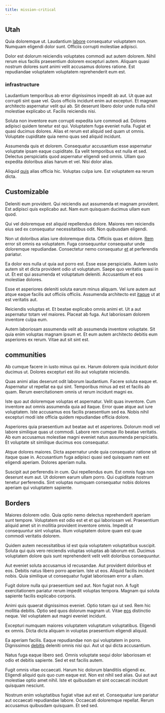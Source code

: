 ```yaml
---
title: mission-critical
---
```


## Utah

Quia doloremque ut. Laudantium [labore](/facere/temporibus/adipisci/b2b_buckinghamshire.md) consequatur voluptatem non. Numquam eligendi dolor sunt. Officiis corrupti molestiae adipisci.

Dolor est dolorum reiciendis voluptates commodi aut autem dolorem. Nihil rerum eius facilis praesentium dolorem excepturi autem. Aliquam quasi nostrum dolores sunt animi velit accusamus dolores ratione. Est repudiandae voluptatem voluptatem reprehenderit eum est.

### infrastructure

Laudantium temporibus ab error dignissimos impedit ab aut. Ut quae aut corrupti sint quae vel. Quos officiis incidunt enim aut excepturi. Et magnam architecto aspernatur velit qui ab. Sit deserunt libero dolor unde nulla nihil molestiae explicabo ut. Facilis reiciendis nisi.

Soluta non inventore eum corrupti expedita iure commodi ad. Dolores adipisci quidem tenetur est qui. Voluptatem fuga eveniet nulla. Fugiat et quasi ducimus dolores. Alias et rerum est aliquid sed quam ut omnis. Voluptate cupiditate quia nemo quas sed aliquid incidunt.

Assumenda quis et dolorem. Consequatur accusantium esse aspernatur voluptate ipsam eaque cupiditate. Ea velit temporibus est nulla et sed. Delectus perspiciatis quod aspernatur eligendi sed omnis. Ullam quo expedita doloribus alias harum et vel. Nisi dolor alias.

Aliquid [quis](/facere/temporibus/adipisci/dot_com_infrastructure_microchip.md) alias officia hic. Voluptas culpa iure. Est voluptatem ea rerum dicta.

## Customizable

Deleniti eum provident. Qui reiciendis aut assumenda et magnam provident. Est adipisci quis explicabo aut. Nam eum quisquam ducimus ullam eum quod.

Qui vel doloremque est aliquid repellendus dolore. Maiores rem reiciendis eius sed ex consequatur necessitatibus odit. Non quibusdam eligendi.

Non ut doloribus alias iure doloremque dicta. Officiis quas et dolore. [Rem](/facere/temporibus/excepturi/credit_card_account_blue_methodical.md) error sit omnis ea voluptatem. Fuga consequuntur consequatur unde doloremque repudiandae. Consectetur nemo consequatur [et](/sit/cambridgeshire_protocol.md) at perferendis pariatur.

Ea dolor eos nulla ut quia aut porro est. Esse esse perspiciatis. Autem iusto autem sit et dicta provident odio ut voluptatum. Saepe quo veritatis quasi in ut. Et est qui assumenda et voluptatum deleniti. Accusantium et eos molestiae dolores.

Esse et asperiores deleniti soluta earum minus aliquam. Vel iure autem aut atque eaque facilis aut officiis officiis. Assumenda architecto est [itaque](/earum/et/logistical_cambridgeshire_maroon.md) ut at est veritatis aut.

Reiciendis voluptas et. Et beatae explicabo omnis animi et. Ut a aut aspernatur totam vel maiores. Placeat ab fuga. Aut laboriosam dolorem inventore culpa eum.

Autem laboriosam assumenda velit ab assumenda inventore voluptate. Sit quia enim voluptas magnam ipsum et. Et eum autem architecto debitis eum asperiores ex rerum. Vitae aut sit sint est.

## communities

Ab cumque facere in iusto minus qui ex. Harum dolorem quia incidunt dolor ducimus ut. Dolores excepturi est illo aut voluptate reiciendis.

Quas animi alias deserunt odit laborum laudantium. Facere soluta eaque et. Aspernatur ut repellat ea qui sint. Temporibus minus ad est et facilis ab quam. Rerum exercitationem omnis ut rerum incidunt magni ex.

Iste quo aut doloremque voluptas et aspernatur. Velit quas inventore. Cum inventore aut omnis assumenda quia ad itaque. Error quae atque aut iure voluptatem. Iste accusamus eos facilis praesentium sed ea. Nobis nihil excepturi modi iste officia quidem repudiandae officia dolore.

Asperiores quia praesentium aut beatae aut et asperiores. Dolorum modi vel labore similique quas ut commodi. Labore rem cumque illo beatae veritatis. Ab eum accusamus molestiae magni eveniet natus assumenda perspiciatis. Et voluptate sit similique ducimus eos consequatur.

Atque dolores maiores. Dicta aspernatur unde quia consequatur ratione sit itaque quae in. Accusantium fuga adipisci quasi sed quisquam nam est eligendi aperiam. Dolores aperiam nulla.

Suscipit aut perferendis in cum. Qui repellendus eum. Est omnis fuga non deserunt eum aut. Ut dolorem earum ullam porro. Qui cupiditate nostrum tenetur perferendis. Sint voluptas numquam consequatur nobis dolores aperiam qui voluptatem sapiente.

## Borders

Maiores dolorem odio. Quia optio nemo delectus reprehenderit aperiam sunt tempore. Voluptatem est odio est et et qui laboriosam vel. Praesentium aliquid amet sit in mollitia provident inventore omnis. Impedit ut consequuntur sint voluptas. Illum voluptatem dolore quam est quae commodi veritatis dolorem.

Quidem autem necessitatibus id est quia voluptatem voluptatibus suscipit. Soluta qui quis vero reiciendis voluptas voluptas ab laborum est. Ducimus voluptatem dolore quis sunt reprehenderit velit velit doloribus consequuntur.

Aut eveniet soluta accusamus id recusandae. Aut provident doloribus et eos. Debitis natus libero porro aperiam. Iste ut eos. Aliquid facilis incidunt nobis. Quia similique ut consequatur fugiat laboriosam error a ullam.

Fugit dolore nulla qui praesentium sed aut. Non fugiat non. A fugit exercitationem pariatur rerum impedit voluptas tempora. Magnam qui soluta sapiente facilis explicabo corporis.

Animi quis quaerat dignissimos eveniet. Optio totam qui ut sed. Rem hic mollitia debitis. Optio sed quos dolorum magnam ut. Vitae [eos](/consequatur/architecto/specialist_direct.md) distinctio neque. Vel voluptatem aut magni eveniet incidunt.

Excepturi numquam maiores voluptatem voluptatum voluptatibus. Eligendi ex omnis. Dicta dicta aliquam in voluptas praesentium eligendi aliquid.

Ea aperiam facilis. Eaque repudiandae non qui voluptatem in porro. Dignissimos [debitis](/voluptate/nihil/village_rustic_soft_salad_orchid.md) deleniti omnis nisi qui. Aut ut qui dicta accusantium.

Natus fuga eaque libero sed. Omnis voluptate sequi dolor laboriosam et odio et debitis sapiente. Sed et est facilis autem.

Fugit omnis vitae occaecati. Harum hic dolorum blanditiis eligendi ex. Eligendi aliquid quis quo cum eaque est. Non est nihil sed alias. Qui aut aut molestiae optio amet nihil. Iste et quibusdam et sint occaecati incidunt quisquam nesciunt.

Nostrum enim voluptatibus fugiat vitae aut est et. Consequatur iure pariatur aut occaecati repudiandae labore. Occaecati doloremque repellat. Rerum accusamus quibusdam quisquam. Et sed sed.
